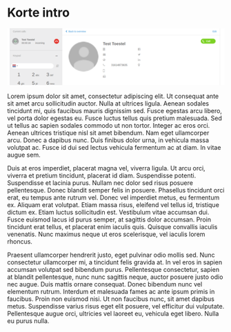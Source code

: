 <!-- TITLE: Welkom -->  

<!-- SUBTITLE: Hier vindt je informatie over het gebruik van de Tam One Portal. -->

# Korte intro

![Selection 053](/uploads/screenshots/selection-053.png "Selection 053")

Lorem ipsum dolor sit amet, consectetur adipiscing elit. Ut consequat ante sit amet arcu sollicitudin auctor. Nulla at ultrices ligula. Aenean sodales tincidunt mi, quis faucibus mauris dignissim sed. Fusce egestas arcu libero, vel porta dolor egestas eu. Fusce luctus tellus quis pretium malesuada. Sed ut tellus ac sapien sodales commodo ut non tortor. Integer ac eros orci. Aenean ultrices tristique nisl sit amet bibendum. Nam eget ullamcorper arcu. Donec a dapibus nunc. Duis finibus dolor urna, in vehicula massa volutpat ac. Fusce id dui sed lectus vehicula fermentum ac at diam. In vitae augue sem.

Duis at eros imperdiet, placerat magna vel, viverra ligula. Ut arcu orci, viverra et pretium tincidunt, placerat id diam. Suspendisse potenti. Suspendisse et lacinia purus. Nullam nec dolor sed risus posuere pellentesque. Donec blandit semper felis in posuere. Phasellus tincidunt orci erat, eu tempus ante rutrum vel. Donec vel imperdiet metus, eu fermentum ex. Aliquam erat volutpat. Etiam massa risus, eleifend vel tellus id, tristique dictum ex. Etiam luctus sollicitudin est. Vestibulum vitae accumsan dui. Fusce euismod lacus id purus semper, at sagittis dolor accumsan. Proin tincidunt erat tellus, et placerat enim iaculis quis. Quisque convallis iaculis venenatis. Nunc maximus neque ut eros scelerisque, vel iaculis lorem rhoncus.

Praesent ullamcorper hendrerit justo, eget pulvinar odio mollis sed. Nunc consectetur ullamcorper mi, a tincidunt felis gravida at. In vel eros in sapien accumsan volutpat sed bibendum purus. Pellentesque consectetur, sapien at blandit pellentesque, nunc nunc sagittis neque, auctor posuere justo odio nec augue. Duis mattis ornare consequat. Donec bibendum nunc vel elementum rutrum. Interdum et malesuada fames ac ante ipsum primis in faucibus. Proin non euismod nisi. Ut non faucibus nunc, sit amet dapibus metus. Suspendisse varius risus eget elit posuere, vel efficitur dui vulputate. Pellentesque augue orci, ultricies vel laoreet eu, vehicula eget libero. Nulla eu purus nulla.

